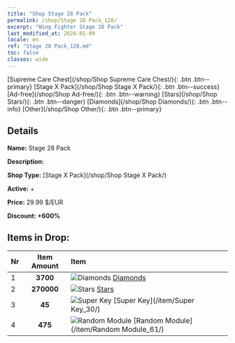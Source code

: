 ```yaml
---
title: "Shop Stage 28 Pack"
permalink: /shop/Stage 28 Pack_128/
excerpt: "Wing Fighter Stage 28 Pack"
last_modified_at: 2024-01-09
locale: en
ref: "Stage 28 Pack_128.md"
toc: false
classes: wide
---
```



  [Supreme Care Chest](/shop/Shop Supreme Care Chest/){: .btn .btn--primary}   [Stage X Pack](/shop/Shop Stage X Pack/){: .btn .btn--success}   [Ad-free](/shop/Shop Ad-free/){: .btn .btn--warning}   [Stars](/shop/Shop Stars/){: .btn .btn--danger}   [Diamonds](/shop/Shop Diamonds/){: .btn .btn--info}   [Other](/shop/Shop Other/){: .btn .btn--primary} 

## Details

 **Name:** Stage 28 Pack 

 **Description:** 

 **Shop Type:** [Stage X Pack](/shop/Shop Stage X Pack/)

 **Active:** + 

 **Price:** 29.99 $/EUR 

 **Discount: +600%** 



## Items in Drop:

  |  Nr | Item Amount  |       Item       |
  |:----|:------------:|:-----------------|
  | 1 | **3700**  | ![Diamonds](/images/item/Diamonds_p.png) [Diamonds](/item/Diamonds_15/) | 
  | 2 | **270000**  | ![Stars](/images/item/Stars_p.png) [Stars](/item/Stars_2/) | 
  | 3 | **45**  | ![Super Key](/images/item/Super_Key_p.png) [Super Key](/item/Super Key_30/) | 
  | 4 | **475**  | ![Random Module](/images/item/Random_Module_p.png) [Random Module](/item/Random Module_61/) | 

